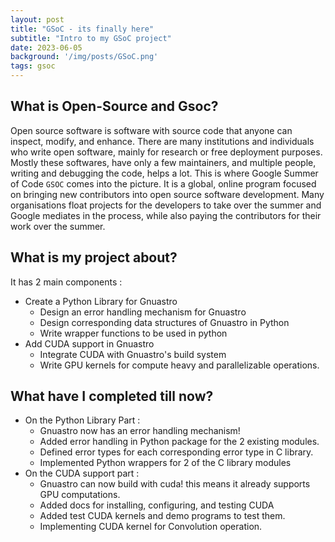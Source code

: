 ```yaml
---
layout: post
title: "GSoC - its finally here"
subtitle: "Intro to my GSoC project"
date: 2023-06-05
background: '/img/posts/GSoC.png'
tags: gsoc
---
```


## What is Open-Source and Gsoc?
Open source software is software with source code that anyone can inspect, modify, and enhance. There are many institutions and individuals who write open software, mainly for research or free deployment purposes. Mostly these softwares, have only a few maintainers, and multiple people, writing and debugging the code, helps a lot. This is where Google Summer of Code `GSOC` comes into the picture. It is a global, online program focused on bringing new contributors into open source software development. Many organisations float projects for the developers to take over the summer and Google mediates in the process, while also paying the contributors for their work over the summer.


## What is my project about?

It has 2 main components : 
- Create a Python Library for Gnuastro
    - Design an error handling mechanism for Gnuastro
    - Design corresponding data structures of Gnuastro in Python
    - Write wrapper functions to be used in python
- Add CUDA support in Gnuastro
    - Integrate CUDA with Gnuastro's build system
    - Write GPU kernels for compute heavy and parallelizable operations.

## What have I completed till now?

- On the Python Library Part : 
    - Gnuastro now has an error handling mechanism!
    - Added error handling in Python package for the 2 existing modules.
    - Defined error types for each corresponding error type in C library.
    - Implemented Python wrappers for 2 of the C library modules
- On the CUDA support part : 
    - Gnuastro can now build with cuda! this means it already supports GPU computations.
    - Added docs for installing, configuring, and testing CUDA
    - Added test CUDA kernels and demo programs to test them.
    - Implementing CUDA kernel for Convolution operation.

## 
